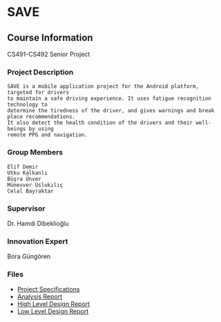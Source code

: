 # SAVE

## Course Information
CS491-CS492 Senior Project

### Project Description
```
SAVE is a mobile application project for the Android platform, targeted for drivers 
to maintain a safe driving experience. It uses fatigue recognition technology to 
determine the tiredness of the driver, and gives warnings and break place recommendations.
It also detect the health condition of the drivers and their well-beings by using 
remote PPG and navigation.
```
### Group Members
```
Elif Demir
Utku Kalkanlı
Büşra Ünver
Münevver Uslukılıç
Celal Bayraktar
```

### Supervisor
Dr. Hamdi Dibeklioğlu
### Innovation Expert 
Bora Güngören

### Files
* [Project Specifications](https://github.com/utkukalkanli319/SAVE/blob/main/Save.Project.Specifications.Fall2020.pdf)
* [Analysis Report](https://github.com/utkukalkanli319/SAVE/blob/main/Save.Analysis.Report.Fall2020.pdf)
* [High Level Design Report](https://github.com/utkukalkanli319/SAVE/blob/main/Save.High.Level.Design.Fall2020.pdf)
* [Low Level Design Report](https://github.com/utkukalkanli319/SAVE/blob/main/Save.Low.Level.Design.Spring2021.pdf)

